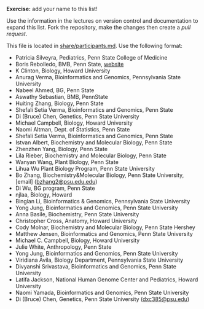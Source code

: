 **Exercise:** add your name to this list!

Use the information in the lectures on version control and documentation to expand this list.
Fork the repository, make the changes then create a *pull request*.

This file is located in [share/participants.md][url]. Use the following format:

* Patricia Silveyra, Pediatrics, Penn State College of Medicine
* Boris Rebolledo, BMB, Penn State, [website](http://www.bx.psu.edu/~boris/)
* K Clinton, Biology, Howard University
* Anurag Verma, Bioinformatics and Genomics, Pennsylvania State University
* Nabeel Ahmed, BG, Penn State
* Aswathy Sebastian, BMB, PennState
* Huiting Zhang, Biology, Penn State
* Shefali Setia Verma, Bioinformatics and Genomics, Penn State
* Di (Bruce) Chen, Genetics, Penn State University
* Michael Campbell, Biology, Howard University
* Naomi Altman, Dept. of Statistics, Penn State
* Shefali Setia Verma, Bioinformatics and Genomics, Penn State
* Istvan Albert, Biochemistry and Molecular Biology, Penn State
* Zhenzhen Yang, Biology, Penn State
* Lila Rieber, Biochemistry and Molecular Biology, Penn State
* Wanyan Wang, Plant Biology, Penn State
* Lihua Wu Plant Biology Program, Penn State University
* Bo Zhang, Biochemistry&Molecular Biology, Penn State University, [email] (bzhang2@psu.edu.edu)  
* Di Wu, BG program, Penn State
* njlaa, Biology, Howard
* Binglan Li, Bioinformatics & Genomics, Pennsylvania State University
* Yong Jung, Bioinformatics and Genomics, Penn State University
* Anna Basile, Biochemistry, Penn State University 
* Christopher Cross, Anatomy, Howard University
* Cody Molnar, Biochemistry and Molecular Biology, Penn State Hershey
* Matthew Jensen, Bioinformatics and Genomics, Penn State University
* Michael C. Campbell, Biology, Howard University
* Julie White, Anthropology, Penn State 
* Yong Jung, Bioinformatics and Genomics, Penn State University
* Viridiana Avila, Biology Department, Pennsylvania State University 
* Divyanshi Srivastava, Bioinformatics and Genomics, Penn State University
* Latifa Jackson, National Human Genome Center and Pediatrics, Howard University
* Naomi Yamada, Bioinformatics and Genomics, Penn State University
* Di (Bruce) Chen, Genetics, Penn State University (dxc385@psu.edu)

[url]: https://github.com/biostars/bootcamp-central/blob/master/web/2016/share/participants.md

